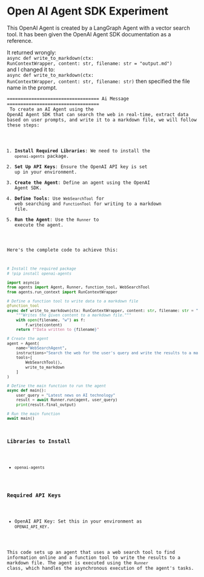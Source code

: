 # Open AI Agent SDK Experiment

This OpenAI Agent is created by a LangGraph Agent with a vector search tool. It has been given the OpenAI Agent SDK documentation as a reference.

It returned wrongly:<br>
<code>async def write_to_markdown(ctx: RunContextWrapper, content: str, filename: str = "output.md")</code>
<br>
and I changed it to:<br>
<code>async def write_to_markdown(ctx: RunContextWrapper, content: str, filename: str)</code>
then specified the file name in the prompt.


<code>================================== Ai Message ==================================
<br>
To create an AI Agent using the OpenAI Agent SDK that can search the web in real-time, extract data based on user prompts, and write it to a markdown file, we will follow these steps:
<br>
1. **Install Required Libraries**: We need to install the `openai-agents` package.
2. **Set Up API Keys**: Ensure the OpenAI API key is set up in your environment.
3. **Create the Agent**: Define an agent using the OpenAI Agent SDK.
4. **Define Tools**: Use `WebSearchTool` for web searching and `FunctionTool` for writing to a markdown file.
5. **Run the Agent**: Use the `Runner` to execute the agent.

Here's the complete code to achieve this:

```python
# Install the required package
# !pip install openai-agents

import asyncio
from agents import Agent, Runner, function_tool, WebSearchTool
from agents.run_context import RunContextWrapper

# Define a function tool to write data to a markdown file
@function_tool
async def write_to_markdown(ctx: RunContextWrapper, content: str, filename: str = "output.md") -> str:
    """Writes the given content to a markdown file."""
    with open(filename, "w") as f:
        f.write(content)
    return f"Data written to {filename}"

# Create the agent
agent = Agent(
    name="WebSearchAgent",
    instructions="Search the web for the user's query and write the results to a markdown file.",
    tools=[
        WebSearchTool(),
        write_to_markdown
    ]
)

# Define the main function to run the agent
async def main():
    user_query = "Latest news on AI technology"
    result = await Runner.run(agent, user_query)
    print(result.final_output)

# Run the main function
await main()
```

### Libraries to Install
- `openai-agents`

### Required API Keys
- OpenAI API Key: Set this in your environment as `OPENAI_API_KEY`.

This code sets up an agent that uses a web search tool to find information online and a function tool to write the results to a markdown file. The agent is executed using the `Runner` class, which handles the asynchronous execution of the agent's tasks.
</code>
